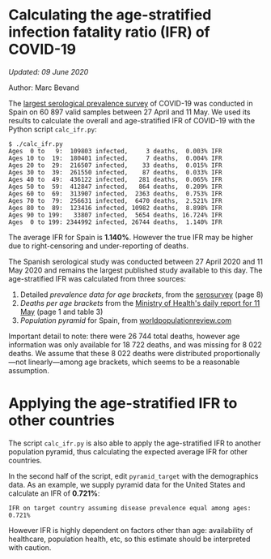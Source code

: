 # Calculating the age-stratified infection fatality ratio (IFR) of COVID-19

*Updated: 09 June 2020*

Author: Marc Bevand

The [largest serological prevalence survey][sero] of COVID-19 was conducted in
Spain on 60 897 valid samples between 27 April and 11 May. We used its results
to calculate the overall and age-stratified IFR of COVID-19 with the Python
script `calc_ifr.py`:

```
$ ./calc_ifr.py
Ages  0 to   9:  109803 infected,     3 deaths,  0.003% IFR
Ages 10 to  19:  180401 infected,     7 deaths,  0.004% IFR
Ages 20 to  29:  216507 infected,    33 deaths,  0.015% IFR
Ages 30 to  39:  261550 infected,    87 deaths,  0.033% IFR
Ages 40 to  49:  436122 infected,   281 deaths,  0.065% IFR
Ages 50 to  59:  412847 infected,   864 deaths,  0.209% IFR
Ages 60 to  69:  313907 infected,  2363 deaths,  0.753% IFR
Ages 70 to  79:  256631 infected,  6470 deaths,  2.521% IFR
Ages 80 to  89:  123416 infected, 10982 deaths,  8.898% IFR
Ages 90 to 199:   33807 infected,  5654 deaths, 16.724% IFR
Ages  0 to 199: 2344992 infected, 26744 deaths,  1.140% IFR
```

The average IFR for Spain is **1.140%**. However the true IFR may be higher due
to right-censoring and under-reporting of deaths.

The Spanish serological study was conducted between 27 April 2020 and 11 May 2020 and
remains the largest published study available to this day. The age-stratified
IFR was calculated from three sources:

1. Detailed *prevalence data for age brackets*, from the [serosurvey][sero] (page 8)
1. *Deaths per age brackets* from the [Ministry of Health's daily report for 11 May][deaths] (page 1 and table 3)
1. *Population pyramid* for Spain, from [worldpopulationreview.com][wpop]

Important detail to note: there were 26 744 total deaths, however age information
was only available for 18 722 deaths, and was missing for 8 022 deaths.
We assume that these 8 022 deaths were distributed proportionally—not linearly—among age
brackets, which seems to be a reasonable assumption.

# Applying the age-stratified IFR to other countries

The script `calc_ifr.py` is also able to apply the age-stratified IFR to
another population pyramid, thus calculating the expected average IFR for other
countries.

In the second half of the script, edit `pyramid_target` with the demographics data.
As an example, we supply pyramid data for the United States and calculate an IFR of **0.721%**:

```
IFR on target country assuming disease prevalence equal among ages:  0.721%
```

However IFR is highly dependent on factors other than age: availability
of healthcare, population health, etc, so this estimate should be interpreted
with caution.

[sero]: https://www.mscbs.gob.es/gabinetePrensa/notaPrensa/pdf/13.05130520204528614.pdf
[deaths]: https://www.mscbs.gob.es/profesionales/saludPublica/ccayes/alertasActual/nCov-China/documentos/Actualizacion_102_COVID-19.pdf
[wpop]: https://worldpopulationreview.com/countries/spain-population/
